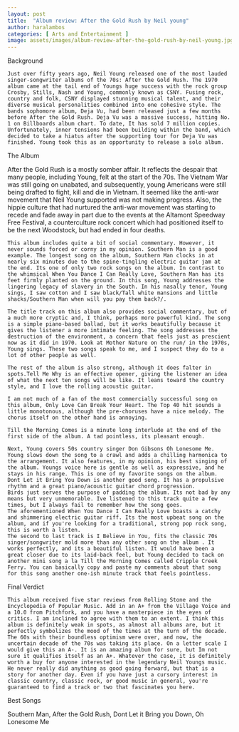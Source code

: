 ```yaml
---
layout: post
title:  "Album review: After the Gold Rush by Neil young"
author: haralambos
categories: [ Arts and Entertainment ]
image: assets/images/album-review-after-the-gold-rush-by-neil-young.jpg
---
```


Background 

	Just over fifty years ago, Neil Young released one of the most lauded singer-songwriter albums of the 70s: After the Gold Rush. The 1970 album came at the tail end of Youngs huge success with the rock group Crosby, Stills, Nash and Young, commonly known as CSNY. Fusing rock, country and folk, CSNY displayed stunning musical talent, and their diverse musical personalities combined into one cohesive style. The bands sophomore album, Deja Vu, had been released just a few months before After the Gold Rush. Deja Vu was a massive success, hitting No. 1 on Billboards album chart. To date, It has sold 7 million copies. Unfortunately, inner tensions had been building within the band, which decided to take a hiatus after the supporting tour for Deja Vu was finished. Young took this as an opportunity to release a solo album.

The Album

 After the Gold Rush is a mostly somber affair. It reflects the despair that many people, including Young, felt at the start of the 70s. The Vietnam War was still going on unabated, and subsequently, young Americans were still being drafted to fight, kill and die in Vietnam. It seemed like the anti-war movement that Neil Young supported was not making progress. Also, the hippie culture that had nurtured the anti-war movement was starting to recede and fade away in part due to the events at the Altamont Speedway Free Festival, a counterculture rock concert which had positioned itself to be the next Woodstock, but had ended in four deaths. 

	This album includes quite a bit of social commentary. However, it never sounds forced or corny in my opinion. Southern Man is a good example. The longest song on the album, Southern Man clocks in at nearly six minutes due to the spine-tingling electric guitar jam at the end. Its one of only two rock songs on the album. In contrast to the whimsical When You Dance I Can Really Love, Southern Man has its feet firmly planted on the ground. In this song, Young addresses the lingering legacy of slavery in the South. In his nasally tenor, Young sings, I saw cotton and I saw black/Tall white mansions and little shacks/Southern Man when will you pay them back?/.

	The title track on this album also provides social commentary, but of a much more cryptic and, I think, perhaps more powerful kind. The song is a simple piano-based ballad, but it works beautifully because it gives the listener a more intimate feeling. The song addresses the destruction of the environment, a concern that feels just as prescient now as it did in 1970. Look at Mother Nature on the run/ in the 1970s, Young sings. These two songs speak to me, and I suspect they do to a lot of other people as well.

	The rest of the album is also strong, although it does falter in spots.Tell Me Why is an effective opener, giving the listener an idea of what the next ten songs will be like. It leans toward the country style, and I love the rolling acoustic guitar.

	I am not much of a fan of the most commercially successful song on this album, Only Love Can Break Your Heart. The Top 40 hit sounds a little monotonous, although the pre-choruses have a nice melody. The chorus itself on the other hand is annoying.

	Till the Morning Comes is a minute long interlude at the end of the first side of the album. A tad pointless, its pleasant enough.

	Next, Young covers 50s country singer Don Gibsons Oh Lonesome Me. Young slows down the song to a crawl and adds a chilling harmonica to the arrangement. It also features, in my opinion, his best singing of the album. Youngs voice here is gentle as well as expressive, and he stays in his range. This is one of my favorite songs on the album.
	Dont Let it Bring You Down is another good song. It has a propulsive rhythm and a great piano/acoustic guitar chord progression.
	Birds just serves the purpose of padding the album. Its not bad by any means but very unmemorable. Ive listened to this track quite a few times, but I always fail to remember how the song goes.
	The aforementioned When You Dance I Can Really Love boasts a catchy and shimmering electric guitar riff. Its the most upbeat song on the album, and if you're looking for a traditional, strong pop rock song, this is worth a listen.
 	The second to last track is I Believe in You, fits the classic 70s singer/songwriter mold more than any other song on the album . It works perfectly, and its a beautiful listen. It would have been a great closer due to its laid-back feel, but Young decided to tack on another mini song a la Till the Morning Comes called Cripple Creek Ferry. You can basically copy and paste my comments about that song for this song another one-ish minute track that feels pointless.

Final Verdict

	This album received five star reviews from Rolling Stone and the Encyclopedia of Popular Music. Add in an A+ from the Village Voice and a 10.0 from Pitchfork, and you have a masterpiece in the eyes of critics. I am inclined to agree with them to an extent. I think this album is definitely weak in spots, as almost all albums are, but it perfectly symbolizes the mood of the times at the turn of the decade. The 60s with their boundless optimism were over, and now, the uncertain decade of the 70s was taking its place. On a letter scale I would give this an A-. It is an amazing album for sure, but Im not sure it qualifies itself as an A+. Whatever the case, it is definitely worth a buy for anyone interested in the legendary Neil Youngs music. He never really did anything as good going forward, but that is a story for another day. Even if you have just a cursory interest in classic country, classic rock, or good music in general, you're guaranteed to find a track or two that fascinates you here.

Best Songs

Southern Man, After the Gold Rush, Dont Let it Bring you Down, Oh Lonesome Me




















